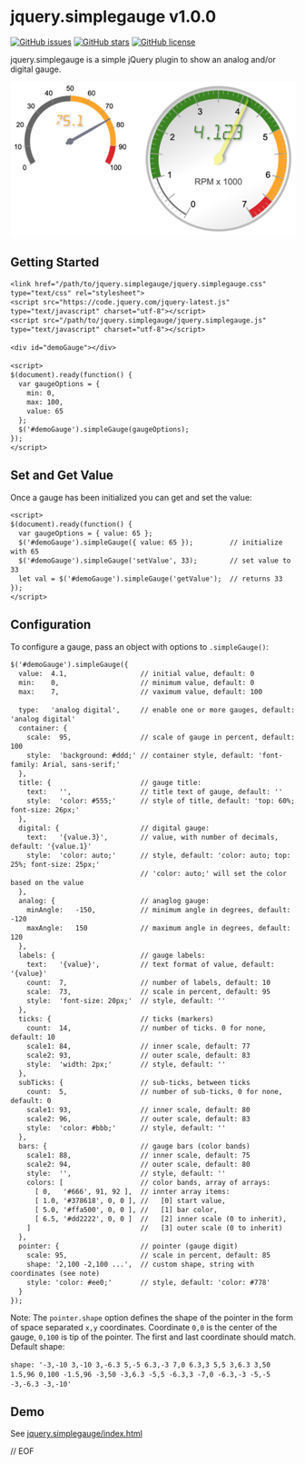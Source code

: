 # jquery.simplegauge v1.0.0

[![GitHub issues](https://img.shields.io/github/issues/peterthoeny/jquery.simplegauge)](https://github.com/peterthoeny/jquery.simplegauge/issues)
[![GitHub stars](https://img.shields.io/github/stars/peterthoeny/jquery.simplegauge)](https://github.com/peterthoeny/jquery.simplegauge/stargazers)
[![GitHub license](https://img.shields.io/github/license/peterthoeny/jquery.simplegauge)](https://github.com/peterthoeny/jquery.simplegauge/blob/master/LICENSE)

jquery.simplegauge is a simple jQuery plugin to show an analog and/or digital gauge.

![Sample screenshot](screenshot.png)

## Getting Started

```
<link href="/path/to/jquery.simplegauge/jquery.simplegauge.css" type="text/css" rel="stylesheet">
<script src="https://code.jquery.com/jquery-latest.js" type="text/javascript" charset="utf-8"></script>
<script src="/path/to/jquery.simplegauge/jquery.simplegauge.js" type="text/javascript" charset="utf-8"></script>

<div id="demoGauge"></div>

<script>
$(document).ready(function() {
  var gaugeOptions = {
    min: 0,
    max: 100,
    value: 65
  };
  $('#demoGauge').simpleGauge(gaugeOptions);
});
</script>
```

## Set and Get Value

Once a gauge has been initialized you can get and set the value:

```
<script>
$(document).ready(function() {
  var gaugeOptions = { value: 65 };
  $('#demoGauge').simpleGauge({ value: 65 });         // initialize with 65
  $('#demoGauge').simpleGauge('setValue', 33);        // set value to 33
  let val = $('#demoGauge').simpleGauge('getValue');  // returns 33
});
</script>
```

## Configuration

To configure a gauge, pass an object with options to `.simpleGauge()`:

```
$('#demoGauge').simpleGauge({
  value:  4.1,                  // initial value, default: 0
  min:    0,                    // minimum value, default: 0
  max:    7,                    // vaximum value, default: 100

  type:   'analog digital',     // enable one or more gauges, default: 'analog digital'
  container: {
    scale:  95,                 // scale of gauge in percent, default: 100
    style:  'background: #ddd;' // container style, default: 'font-family: Arial, sans-serif;'
  },
  title: {                      // gauge title:
    text:   '',                 // title text of gauge, default: ''
    style:  'color: #555;'      // style of title, default: 'top: 60%; font-size: 26px;'
  },
  digital: {                    // digital gauge:
    text:   '{value.3}',        // value, with number of decimals, default: '{value.1}'
    style:  'color: auto;'      // style, default: 'color: auto; top: 25%; font-size: 25px;'
                                // 'color: auto;' will set the color based on the value
  },
  analog: {                     // anaglog gauge:
    minAngle:   -150,           // minimum angle in degrees, default: -120
    maxAngle:   150             // maximum angle in degrees, default: 120
  },
  labels: {                     // gauge labels:
    text:   '{value}',          // text format of value, default: '{value}'
    count:  7,                  // number of labels, default: 10
    scale:  73,                 // scale in percent, default: 95
    style:  'font-size: 20px;'  // style, default: ''
  },
  ticks: {                      // ticks (markers)
    count:  14,                 // number of ticks. 0 for none, default: 10
    scale1: 84,                 // inner scale, default: 77
    scale2: 93,                 // outer scale, default: 83
    style:  'width: 2px;'       // style, default: ''
  },
  subTicks: {                   // sub-ticks, between ticks
    count:  5,                  // number of sub-ticks, 0 for none, default: 0
    scale1: 93,                 // inner scale, default: 80
    scale2: 96,                 // outer scale, default: 83
    style:  'color: #bbb;'      // style, default: ''
  },
  bars: {                       // gauge bars (color bands)
    scale1: 88,                 // inner scale, default: 75
    scale2: 94,                 // outer scale, default: 80
    style:  '',                 // style, default: ''
    colors: [                   // color bands, array of arrays:
      [ 0,   '#666', 91, 92 ],  // innter array items:
      [ 1.0, '#378618', 0, 0 ], //   [0] start value,
      [ 5.0, '#ffa500', 0, 0 ], //   [1] bar color,
      [ 6.5, '#dd2222', 0, 0 ]  //   [2] inner scale (0 to inherit),
    ]                           //   [3] outer scale (0 to inherit)
  },
  pointer: {                    // pointer (gauge digit)
    scale: 95,                  // scale in percent, default: 85
    shape: '2,100 -2,100 ...',  // custom shape, string with coordinates (see note)
    style: 'color: #ee0;'       // style, default: 'color: #778'
  }
});
```

Note: The `pointer.shape` option defines the shape of the pointer in the form of space separated `x,y` coordinates. Coordinate `0,0` is the center of the gauge, `0,100` is tip of the pointer. The first and last coordinate should match. Default shape:

`shape: '-3,-10 3,-10 3,-6.3 5,-5 6.3,-3 7,0 6.3,3 5,5 3,6.3 3,50 1.5,96 0,100 -1.5,96 -3,50 -3,6.3 -5,5 -6.3,3 -7,0 -6.3,-3 -5,-5 -3,-6.3 -3,-10'`

## Demo

See [jquery.simplegauge/index.html](https://peterthoeny.github.io/jquery.simplegauge/index.html)

// EOF
